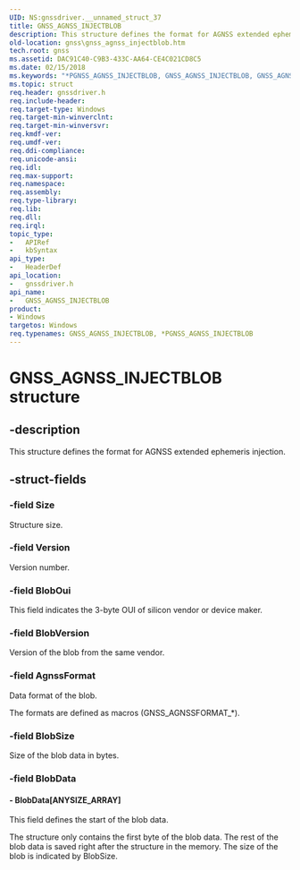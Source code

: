 ```yaml
---
UID: NS:gnssdriver.__unnamed_struct_37
title: GNSS_AGNSS_INJECTBLOB
description: This structure defines the format for AGNSS extended ephemeris injection.
old-location: gnss\gnss_agnss_injectblob.htm
tech.root: gnss
ms.assetid: DAC91C40-C9B3-433C-AA64-CE4C021CD8C5
ms.date: 02/15/2018
ms.keywords: "*PGNSS_AGNSS_INJECTBLOB, GNSS_AGNSS_INJECTBLOB, GNSS_AGNSS_INJECTBLOB structure [Sensor Devices], PGNSS_AGNSS_INJECTBLOB, PGNSS_AGNSS_INJECTBLOB structure pointer [Sensor Devices], gnss.gnss_agnss_injectblob, gnssdriver/GNSS_AGNSS_INJECTBLOB, gnssdriver/PGNSS_AGNSS_INJECTBLOB"
ms.topic: struct
req.header: gnssdriver.h
req.include-header: 
req.target-type: Windows
req.target-min-winverclnt: 
req.target-min-winversvr: 
req.kmdf-ver: 
req.umdf-ver: 
req.ddi-compliance: 
req.unicode-ansi: 
req.idl: 
req.max-support: 
req.namespace: 
req.assembly: 
req.type-library: 
req.lib: 
req.dll: 
req.irql: 
topic_type:
-	APIRef
-	kbSyntax
api_type:
-	HeaderDef
api_location:
-	gnssdriver.h
api_name:
-	GNSS_AGNSS_INJECTBLOB
product:
- Windows
targetos: Windows
req.typenames: GNSS_AGNSS_INJECTBLOB, *PGNSS_AGNSS_INJECTBLOB
---
```


# GNSS_AGNSS_INJECTBLOB structure


## -description


This structure defines the format for AGNSS extended ephemeris injection.


## -struct-fields




### -field Size

Structure size.


### -field Version

Version number.


### -field BlobOui

This field indicates the 3-byte OUI of silicon vendor or device maker.


### -field BlobVersion

Version of the blob from the same vendor.


### -field AgnssFormat

Data format of the blob.

The formats are defined as macros (GNSS_AGNSSFORMAT_*).


### -field BlobSize

Size of the blob data in bytes.


### -field BlobData

 




#### - BlobData[ANYSIZE_ARRAY]

This field defines the start of the blob data.

The structure only contains the first byte of the blob data. The rest of the blob data is saved right after the structure in the memory. The size of the blob  is indicated by BlobSize.

